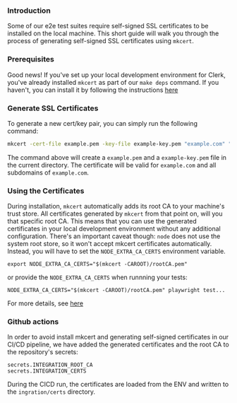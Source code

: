 ### Introduction

Some of our e2e test suites require self-signed SSL certificates to be installed on the local machine. This short guide will walk you through the process of generating self-signed SSL certificates using `mkcert`.

### Prerequisites

Good news! If you've set up your local development environment for Clerk, you've already installed `mkcert` as part of our `make deps` command. If you haven't, you can install it by following the instructions [here](https://github.com/FiloSottile/mkcert)

### Generate SSL Certificates

To generate a new cert/key pair, you can simply run the following command:

```bash
mkcert -cert-file example.pem -key-file example-key.pem "example.com" "*.example.com"
```

The command above will create a `example.pem` and a `example-key.pem` file in the current directory. The certificate will be valid for `example.com` and all subdomains of `example.com`.

### Using the Certificates

During installation, `mkcert` automatically adds its root CA to your machine's trust store. All certificates generated by `mkcert` from that point on, will you that specific root CA. This means that you can use the generated certificates in your local development environment without any additional configuration. There's an important caveat though: `node` does not use the system root store, so it won't accept mkcert certificates automatically. Instead, you will have to set the `NODE_EXTRA_CA_CERTS` environment variable.

```shell
export NODE_EXTRA_CA_CERTS="$(mkcert -CAROOT)/rootCA.pem"
```

or provide the `NODE_EXTRA_CA_CERTS` when runnning your tests:

```shell
NODE_EXTRA_CA_CERTS="$(mkcert -CAROOT)/rootCA.pem" playwright test...
```

For more details, see [here](https://github.com/FiloSottile/mkcert?tab=readme-ov-file#changing-the-location-of-the-ca-files)

### Github actions

In order to avoid install mkcert and generating self-signed certificates in our CI/CD pipeline, we have added the generated certificates and the root CA to the repository's secrets:

```shell
secrets.INTEGRATION_ROOT_CA
secrets.INTEGRATION_CERTS
```

During the CICD run, the certificates are loaded from the ENV and written to the `ingration/certs` directory.
